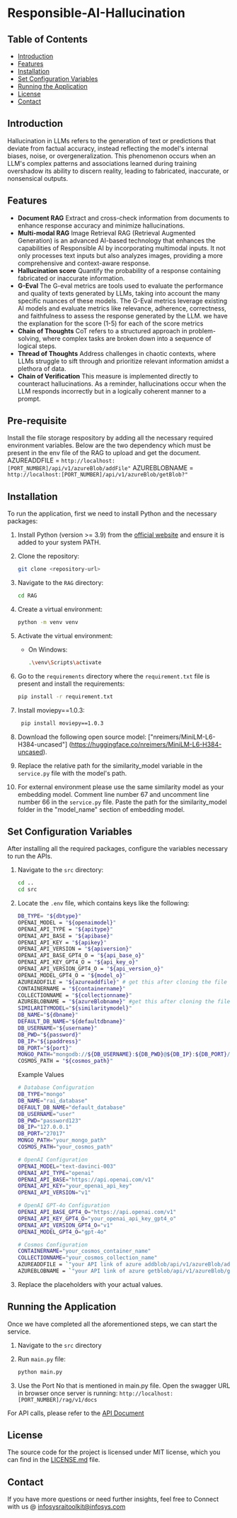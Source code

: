 # Responsible-AI-Hallucination

## Table of Contents

- [Introduction](#introduction)
- [Features](#features)
- [Installation](#installation)
- [Set Configuration Variables](#set-configuration-variables)
- [Running the Application](#running-the-application)
- [License](#license)
- [Contact](#contact)

## Introduction

Hallucination in LLMs refers to the generation of text or predictions that deviate from factual accuracy, instead reflecting the model's internal biases, noise, or overgeneralization. This phenomenon occurs when an LLM's complex patterns and associations learned during training overshadow its ability to discern reality, leading to fabricated, inaccurate, or nonsensical outputs. 

## Features
- **Document RAG** 
    Extract and cross-check information from documents to enhance response accuracy and minimize hallucinations.
- **Multi-modal RAG** 
    Image Retrieval RAG (Retrieval Augmented Generation) is an advanced AI-based technology that enhances the capabilities of Responsible AI by incorporating multimodal inputs. It not only processes text inputs but also analyzes images, providing a more comprehensive and context-aware response.
- **Hallucination score**
    Quantify the probability of a response containing fabricated or inaccurate information.
- **G-Eval**
    The G-eval metrics are tools used to evaluate the performance and quality of texts generated by LLMs, taking into account the many specific nuances of these models. The G-Eval metrics leverage existing AI models and evaluate metrics like relevance, adherence, correctness, and faithfulness to assess the response generated by the LLM. we have the explanation for the score (1-5) for each of the score metrics
- **Chain of Thoughts**
    CoT refers to a structured approach in problem-solving, where complex tasks are broken down into a sequence of logical steps.
- **Thread of Thoughts**
    Address challenges in chaotic contexts, where LLMs struggle to sift through and prioritize relevant information amidst a plethora of data.
- **Chain of Verification**
    This measure is implemented directly to counteract hallucinations. As a reminder, hallucinations occur when the LLM responds incorrectly but in a logically coherent manner to a prompt.

## Pre-requisite 
Install the file storage respository by adding all the necessary required environment variables. Below are the two dependency which  must be present in the env file of the RAG to upload and get the document.
    AZUREADDFILE = `http://localhost:[PORT_NUMBER]/api/v1/azureBlob/addFile"`
    AZUREBLOBNAME = `http://localhost:[PORT_NUMBER]/api/v1/azureBlob/getBlob?"`

## Installation
To run the application, first we need to install Python and the necessary packages:

1. Install Python (version >= 3.9) from the [official website](https://www.python.org/downloads/) and ensure it is added to your system PATH.

2. Clone the repository:
    ```sh
    git clone <repository-url>
    ```

3. Navigate to the `RAG` directory:
    ```sh
    cd RAG
    ```

4. Create a virtual environment:
    ```sh
    python -m venv venv
    ```

5. Activate the virtual environment:
    - On Windows:
        ```sh
        .\venv\Scripts\activate
         ```

6. Go to the `requirements` directory where the `requirement.txt` file is present and install the requirements:
    ```sh
    pip install -r requirement.txt
    ```
7. Install moviepy==1.0.3:
   ```sh
    pip install moviepy==1.0.3
    ```

8. Download the following open source model: ["nreimers/MiniLM-L6-H384-uncased"] (https://huggingface.co/nreimers/MiniLM-L6-H384-uncased).

9. Replace the relative path for the similarity_model variable in the `service.py` file with the model's path.
    
10. For external environment please use the same similarity model as your embedding model. Comment line number 67 and uncomment line number 66 in the `service.py` file. Paste the path for the similarity_model folder in the "model_name" section of embedding model.

## Set Configuration Variables

After installing all the required packages, configure the variables necessary to run the APIs.

1. Navigate to the `src` directory:
    ```sh
    cd ..
    cd src
    ```

2. Locate the `.env` file, which contains keys like the following:

    ```sh
    DB_TYPE= "${dbtype}"
    OPENAI_MODEL = "${openaimodel}"
    OPENAI_API_TYPE = "${apitype}"
    OPENAI_API_BASE = "${apibase}"
    OPENAI_API_KEY = "${apikey}"
    OPENAI_API_VERSION = "${apiversion}"
    OPENAI_API_BASE_GPT4_O = "${api_base_o}"
    OPENAI_API_KEY_GPT4_O = "${api_key_o}"
    OPENAI_API_VERSION_GPT4_O = "${api_version_o}"  
    OPENAI_MODEL_GPT4_O = "${model_o}"
    AZUREADDFILE = "${azureaddfile}" # get this after cloning the file storage repo
    CONTAINERNAME = "${containername}"
    COLLECTIONNAME = "${collectionname}"
    AZUREBLOBNAME = "${azureBlobname}" #get this after cloning the file storage repo 
    SIMILARITYMODEL="${similaritymodel}"
    DB_NAME="${dbname}"
    DEFAULT_DB_NAME="${defaultdbname}"
    DB_USERNAME="${username}"
    DB_PWD="${password}"
    DB_IP="${ipaddress}"
    DB_PORT="${port}"
    MONGO_PATH="mongodb://${DB_USERNAME}:${DB_PWD}@${DB_IP}:${DB_PORT}/"
    COSMOS_PATH = "${cosmos_path}"
    ```
    Example Values
    ```sh
    # Database Configuration
    DB_TYPE="mongo"
    DB_NAME="rai_database"
    DEFAULT_DB_NAME="default_database"
    DB_USERNAME="user"
    DB_PWD="password123"
    DB_IP="127.0.0.1"
    DB_PORT="27017"
    MONGO_PATH="your_mongo_path"
    COSMOS_PATH="your_cosmos_path"

    # OpenAI Configuration
    OPENAI_MODEL="text-davinci-003"
    OPENAI_API_TYPE="openai"
    OPENAI_API_BASE="https://api.openai.com/v1"
    OPENAI_API_KEY="your_openai_api_key"
    OPENAI_API_VERSION="v1"

    # OpenAI GPT-4o Configuration
    OPENAI_API_BASE_GPT4_O="https://api.openai.com/v1"
    OPENAI_API_KEY_GPT4_O="your_openai_api_key_gpt4_o"
    OPENAI_API_VERSION_GPT4_O="v1"
    OPENAI_MODEL_GPT4_O="gpt-4o"

    # Cosmos Configuration
    CONTAINERNAME="your_cosmos_container_name"
    COLLECTIONNAME="your_cosmos_collection_name"
    AZUREADDFILE = `"your API link of azure addblob/api/v1/azureBlob/addFile"`
    AZUREBLOBNAME = `"your API link of azure getblob/api/v1/azureBlob/getBlob?"`
    
    ```
3. Replace the placeholders with your actual values.

## Running the Application

Once we have completed all the aforementioned steps, we can start the service.

1. Navigate to the `src` directory

2. Run `main.py` file:
    ```sh
    python main.py
    ```

3. Use the Port No that is mentioned in main.py file. Open the swagger URL in browser once server is running:  `http://localhost:[PORT_NUMBER]/rag/v1/docs`

For API calls, please refer to the [API Document](Rag/docs/RAG_endpoints_Instruction.pdf)

## License

The source code for the project is licensed under MIT license, which you can find in the [LICENSE.md](LICENSE.md) file.

## Contact

If you have more questions or need further insights, feel free to Connect with us @ infosysraitoolkit@infosys.com

